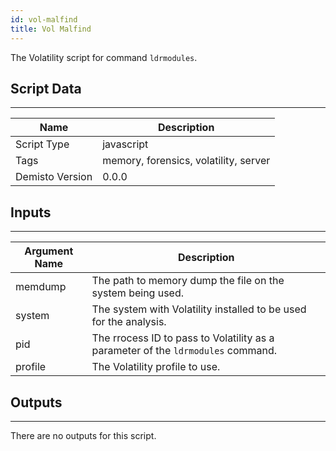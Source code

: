 ```yaml
---
id: vol-malfind
title: Vol Malfind
---
```


The Volatility script for command `ldrmodules`. 

## Script Data
---

| **Name** | **Description** |
| --- | --- |
| Script Type | javascript |
| Tags | memory, forensics, volatility, server |
| Demisto Version | 0.0.0 |

## Inputs
---

| **Argument Name** | **Description** |
| --- | --- |
| memdump | The path to memory dump the file on the system being used. |
| system | The system with Volatility installed to be used for the analysis. |
| pid | The rrocess ID to pass to Volatility as a parameter of the `ldrmodules` command. |
| profile | The Volatility profile to use. |

## Outputs
---
There are no outputs for this script.
